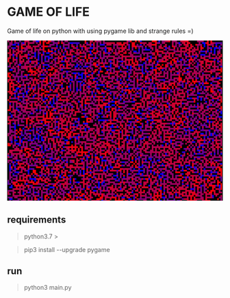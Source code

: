 # GAME OF LIFE

Game of life on python with using pygame lib and strange rules =)

![screen](./img/screen.png)

## requirements

> python3.7 >

> pip3 install --upgrade pygame

## run

> python3 main.py
